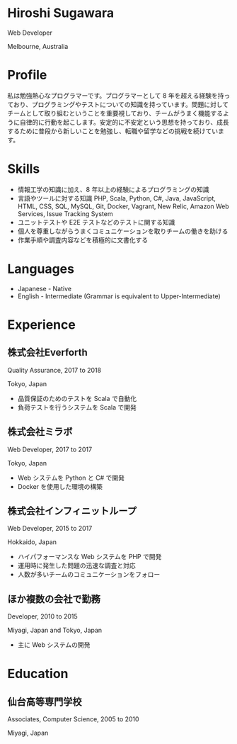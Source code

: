 # Hiroshi Sugawara

Web Developer

Melbourne, Australia

# Profile

私は勉強熱心なプログラマーです。プログラマーとして 8 年を超える経験を持っており、プログラミングやテストについての知識を持っています。問題に対してチームとして取り組むということを重要視しており、チームがうまく機能するように自律的に行動を起こします。安定的に不安定という思想を持っており、成長するために普段から新しいことを勉強し、転職や留学などの挑戦を続けています。

# Skills

- 情報工学の知識に加え、8 年以上の経験によるプログラミングの知識
- 言語やツールに対する知識 PHP, Scala, Python, C#, Java, JavaScript, HTML, CSS, SQL, MySQL, Git, Docker, Vagrant, New Relic, Amazon Web Services, Issue Tracking System
- ユニットテストや E2E テストなどのテストに関する知識
- 個人を尊重しながらうまくコミュニケーションを取りチームの働きを助ける
- 作業手順や調査内容などを積極的に文書化する

# Languages

- Japanese - Native
- English - Intermediate (Grammar is equivalent to Upper-Intermediate)

# Experience

## 株式会社Everforth

Quality Assurance, 2017 to 2018

Tokyo, Japan

- 品質保証のためのテストを Scala で自動化
- 負荷テストを行うシステムを Scala で開発

## 株式会社ミラボ

Web Developer, 2017 to 2017

Tokyo, Japan

- Web システムを Python と C# で開発
- Docker を使用した環境の構築

## 株式会社インフィニットループ

Web Developer, 2015 to 2017

Hokkaido, Japan

- ハイパフォーマンスな Web システムを PHP で開発
- 運用時に発生した問題の迅速な調査と対応
- 人数が多いチームのコミュニケーションをフォロー

## ほか複数の会社で勤務

Developer, 2010 to 2015

Miyagi, Japan and Tokyo, Japan

- 主に Web システムの開発

# Education

## 仙台高等専門学校

Associates, Computer Science, 2005 to 2010

Miyagi, Japan
